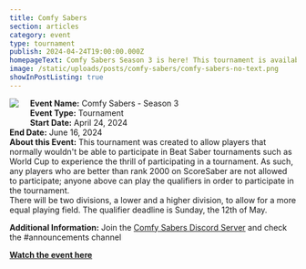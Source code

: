```yaml
---
title: Comfy Sabers
section: articles
category: event
type: tournament
publish: 2024-04-24T19:00:00.000Z
homepageText: Comfy Sabers Season 3 is here! This tournament is available to players ranked lower than 2000 on ScoreSaber. Event ends June 16, 2024.
image: /static/uploads/posts/comfy-sabers/comfy-sabers-no-text.png
showInPostListing: true
---
```


<div class="image">
    <img src="/uploads/posts/comfy-sabers/banner.png" />
</div>

**Event Name:** Comfy Sabers - Season 3
\
**Event Type:** Tournament
\
**Start Date:** April 24, 2024
\
**End Date:** June 16, 2024
\
**About this Event:** This tournament was created to allow players that normally wouldn't be able to participate in Beat Saber tournaments such as World Cup to experience the thrill of participating in a tournament. As such, any players who are better than rank 2000 on ScoreSaber are not allowed to participate; anyone above can play the qualifiers in order to participate in the tournament.
\
There will be two divisions, a lower and a higher division, to allow for a more equal playing field. The qualifier deadline is Sunday, the 12th of May.

**Additional Information:** Join the [Comfy Sabers Discord Server](https://discord.gg/DP2d9kAzga) and check the #announcements channel

[**Watch the event here**](https://www.twitch.tv/comfysabers)

<style>
.image {
  float: left;
  padding: 0px 20px 20px 0px;
}
</style>
